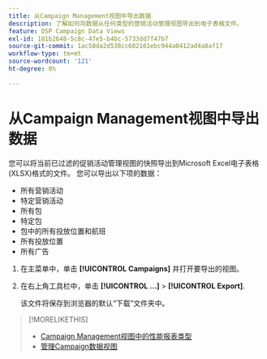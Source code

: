 ```yaml
---
title: 从Campaign Management视图中导出数据
description: 了解如何将数据从任何类型的营销活动管理视图导出到电子表格文件。
feature: DSP Campaign Data Views
exl-id: 181b2648-5c8c-47e5-b4bc-5733dd7f47b7
source-git-commit: 1ac58da2d538cc682161ebc944a0412ad4a8af17
workflow-type: tm+mt
source-wordcount: '121'
ht-degree: 0%

---
```


# 从Campaign Management视图中导出数据

您可以将当前已过滤的促销活动管理视图的快照导出到Microsoft Excel电子表格(XLSX)格式的文件。 您可以导出以下项的数据：

* 所有营销活动
* 特定营销活动
* 所有包
* 特定包
* 包中的所有投放位置和航班
* 所有投放位置
* 所有广告

1. 在主菜单中，单击 **[!UICONTROL Campaigns]** 并打开要导出的视图。

1. 在右上角工具栏中，单击  **[!UICONTROL ...]** > **[!UICONTROL Export]**.

   该文件将保存到浏览器的默认“下载”文件夹中。

>[!MORELIKETHIS]
>
>* [Campaign Management视图中的性能报表类型](campaign-reports-about.md)
>* [管理Campaign数据视图](/help/dsp/campaign-management/reports/campaign-data-views-manage.md)
